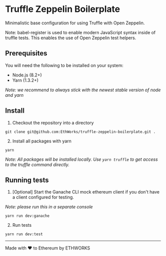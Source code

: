 # Truffle Zeppelin Boilerplate

Minimalistic base configuration for using Truffle with Open Zeppelin.

Note: babel-register is used to enable modern JavaScript syntax inside of truffle tests. This enables the use of Open Zeppelin test helpers. 

## Prerequisites

You will need the following to be installed on your system:

- Node.js (8.2+)
- Yarn (1.3.2+)

_Note: we recommend to always stick with the newest stable version of node and yarn_ 

## Install

1. Checkout the repository into a directory

```
git clone git@github.com:EthWorks/truffle-zeppelin-boilerplate.git .
```

2. Install all packages with yarn

```
yarn
```

_Note: All packages will be installed locally. Use `yarn truffle` to get access to the truffle command directly._ 

## Running tests

1. [Optional] Start the Ganache CLI mock ethereum client if you don't have a client configured for testing.

_Note: please run this in a separate console_

```
yarn run dev:ganache
```

2. Run tests

```
yarn run dev:test
```

---

Made with ❤️ to Ethereum by ETHWORKS 